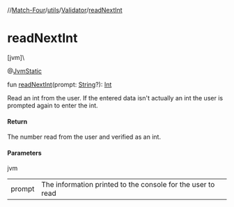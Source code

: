//[Match-Four](../../../index.md)/[utils](../index.md)/[Validator](index.md)/[readNextInt](read-next-int.md)

# readNextInt

[jvm]\

@[JvmStatic](https://kotlinlang.org/api/latest/jvm/stdlib/kotlin.jvm/-jvm-static/index.html)

fun [readNextInt](read-next-int.md)(prompt: [String](https://kotlinlang.org/api/latest/jvm/stdlib/kotlin/-string/index.html)?): [Int](https://kotlinlang.org/api/latest/jvm/stdlib/kotlin/-int/index.html)

Read an int from the user. If the entered data isn't actually an int the user is prompted again to enter the int.

#### Return

The number read from the user and verified as an int.

#### Parameters

jvm

| | |
|---|---|
| prompt | The information printed to the console for the user to read |
